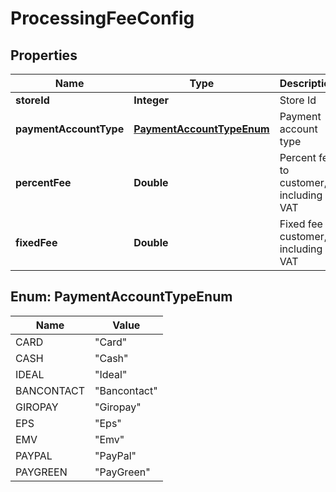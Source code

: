 
# ProcessingFeeConfig

## Properties
Name | Type | Description | Notes
------------ | ------------- | ------------- | -------------
**storeId** | **Integer** | Store Id |  [optional]
**paymentAccountType** | [**PaymentAccountTypeEnum**](#PaymentAccountTypeEnum) | Payment account type |  [optional]
**percentFee** | **Double** | Percent fee to customer, including VAT |  [optional]
**fixedFee** | **Double** | Fixed fee to customer, including VAT |  [optional]


<a name="PaymentAccountTypeEnum"></a>
## Enum: PaymentAccountTypeEnum
Name | Value
---- | -----
CARD | &quot;Card&quot;
CASH | &quot;Cash&quot;
IDEAL | &quot;Ideal&quot;
BANCONTACT | &quot;Bancontact&quot;
GIROPAY | &quot;Giropay&quot;
EPS | &quot;Eps&quot;
EMV | &quot;Emv&quot;
PAYPAL | &quot;PayPal&quot;
PAYGREEN | &quot;PayGreen&quot;



